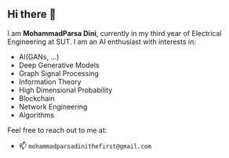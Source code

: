 ## Hi there 👋

I am **MohammadParsa Dini**, currently in my third year of Electrical Engineering at SUT. I am an AI enthusiast with interests in:
- AI(GANs, ...)
- Deep Generative Models
- Graph Signal Processing
- Information Theory
- High Dimensional Probability
- Blockchain
- Network Engineering
- Algorithms

Feel free to reach out to me at:
- 📫 `mohammadparsadinithefirst@gmail.com`

<!--
**MohammadParsaTheFirst/MohammadParsaTheFirst** is a ✨ _special_ ✨ repository because its `README.md` (this file) appears on your GitHub profile.



Here are some ideas to get you started:

- 🔭 I’m currently working on ...
- 🌱 I’m currently learning ...
- 👯 I’m looking to collaborate on ...
- 🤔 I’m looking for help with ...
- 💬 Ask me about ...

- 😄 Pronouns: ...
- ⚡ Fun fact: ...
-->
